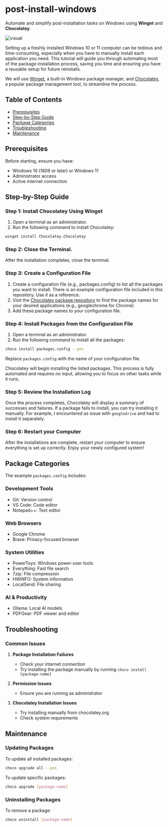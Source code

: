 # post-install-windows
Automate and simplify post-installation tasks on Windows using **Winget** and **Chocolatey**.

![visual](/DALL·E%202024-12-17%2012.05.53%20-%20A%20clean%20and%20modern%20workflow%20diagram%20for%20automating%20post-installation%20tasks%20on%20Windows.%20The%20design%20should%20feature%20a%20professional%20layout%20with%20soft%20blue%20.png)

Setting up a freshly installed Windows 10 or 11 computer can be tedious and time-consuming, especially when you have to manually install each application you need. This tutorial will guide you through automating most of the package installation process, saving you time and ensuring you have a reusable setup for future reinstalls.

We will use [Winget](https://learn.microsoft.com/en-us/windows/package-manager/winget/), a built-in Windows package manager, and [Chocolatey](https://chocolatey.org/), a popular package management tool, to streamline the process.

## Table of Contents
- [Prerequisites](#prerequisites)
- [Step-by-Step Guide](#step-by-step-guide)
- [Package Categories](#package-categories)
- [Troubleshooting](#troubleshooting)
- [Maintenance](#maintenance)

## Prerequisites
Before starting, ensure you have:
- Windows 10 (1809 or later) or Windows 11
- Administrator access
- Active internet connection

## Step-by-Step Guide

### Step 1: Install Chocolatey Using Winget
1. Open a terminal as an administrator.
2. Run the following command to install Chocolatey:
```bash
winget install Chocolatey.Chocolatey

```
### Step 2: Close the Terminal.
After the installation completes, close the terminal.

### Step 3: Create a Configuration File
1. Create a configuration file (e.g., packages.config) to list all the packages you want to install. There is an example configuration file included in this repository. Use it as a reference.
2. Visit the [Chocolatey package repository](https://community.chocolatey.org/packages) to find the package names for your desired applications (e.g., googlechrome for Chrome)
3. Add these package names to your configuration file.

### Step 4: Install Packages from the Configuration File
1. Open a terminal as an administrator.
2. Run the following command to install all the packages:
```bash
choco install packages.config --yes
```
Replace `packages.config` with the name of your configuration file.

Chocolatey will begin installing the listed packages. This process is fully automated and requires no input, allowing you to focus on other tasks while it runs.

### Step 5: Review the Installation Log
Once the process completes, Chocolatey will display a summary of successes and failures. If a package fails to install, you can try installing it manually. For example, I encountered as issue with `googledrive` and had to install it separately.

### Step 6: Restart your Computer
After the installations are complete, restart your computer to ensure everything is set up correctly. Enjoy your newly configured system!

## Package Categories
The example `packages.config` includes:

### Development Tools
- Git: Version control
- VS Code: Code editor
- Notepad++: Text editor

### Web Browsers
- Google Chrome
- Brave: Privacy-focused browser

### System Utilities
- PowerToys: Windows power-user tools
- Everything: Fast file search
- 7zip: File compression
- HWiNFO: System information
- LocalSend: File sharing

### AI & Productivity
- Ollama: Local AI models
- PDFGear: PDF viewer and editor

## Troubleshooting

### Common Issues
1. **Package Installation Failures**
   - Check your internet connection
   - Try installing the package manually by running `choco install [package-name]`

2. **Permission Issues**
   - Ensure you are running as administrator

3. **Chocolatey Installation Issues**
   - Try installing manually from chocolatey.org
   - Check system requirements

## Maintenance

### Updating Packages
To update all installed packages:
```bash
choco upgrade all --yes
```

To update specific packages:
```bash 
choco upgrade [package-name]
```

### Uninstalling Packages
To remove a package:
```bash
choco uninstall [package-name]
```